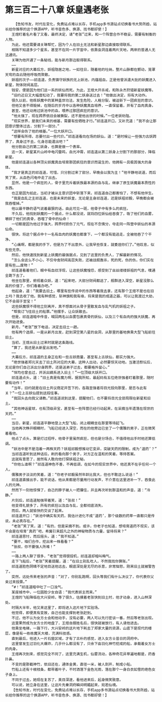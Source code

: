 # 第三百二十八章 妖皇遇老张
        【告知书友，时代在变化，免费站点难以长存，手机app多书源站点切换看书大势所趋，站长给你推荐的这个换源APP，听书音色多、换源、找书都好使！】
       王煊盯着名片看了又看，最终决定，请“老张”过来，和一个阵营合作不稳妥，需要有制衡的人物。
       为此，他还需要请关琳帮忙，因为个人在旧土无法和新星那边直接取得联系。
       相隔不知道多少个星系，甚至不在同一片宇宙中，依靠虫洞连着两片天地，两岸的普通人无法通讯。
       关琳为他开通了一条秘线，能与新月那边取得联系。
       ……
       新星对应的大幕后方，妖祖隐居之地，一如往日，随着他的吐纳，整片山脉都在颤动，笼罩天穹的血云随他呼吸而聚散。
       妖祖的次子——祁连道，负责镇守妖族的无上妖池，内蕴祖血，正是他曾派遣大批的妖魔进入新星，附体财阀高层。
       钱安，便是因为他们这一系的妖仙而死。为此，王煊大开杀戒，和陈永杰狩猎新星妖魔等。
       “旧约近日又大幅度松动了，我要将我的第二妖身送过去！”他做出决定，将有大动作。
       很久以前，他练妖魔中的某种盖世功法，发生危险，人格分裂，被迫斩下一团疯狂的意识。
       但他又舍不得毁掉，在随后的岁月中以各种妖魔真血培养，一直保留着，并有了血肉真身。
       甚至，他还动用过妖池中的血，喂养过那团疯狂的意识。
       “他太强了，现在跨界依旧会被撕裂，还不是他出世的时候。”一位老妖劝阻。
       “现实世界，是我们未来的根基，需要有些牺牲才行。”祁连道开口，又补充道：“我不会让那团意识整体过去，分割下一部分。”
       “这样会伤了他的根基。”一位大妖开口。
       “想要有所得，总要付出一些代价。”祁连道看向在场的妖仙，道：“是时候让一些强力古妖跨界了，真身过不去，化身总能遣出吧？”
       他分割自己的第二妖身，也算是做一个表率。
       这一天，新星某片山岭中电闪雷鸣，血光冲霄，祁连道从第二妖身上分割下的那部分，降临新星。
       他是祁连道以各种顶尖妖魔真血培育那团疯狂的意识而诞生的，他拥有一具极其强大的身体。
       “我才是真正的祁连道，可惜，只分割过来了部分，早晚会以我为主！”他平静地说道，而后笑了笑，从血色闪电中走了出去。
       显然，他是一个疯狂的人，骨子里充斥着妖族最本源的血与乱，继承了原生妖魔最本质性的东西。
       也正是因为如此，当初才被从主意识团中斩落下来，祁连道自己都害怕了，不想有他伴生。
       “我是血乱之主祁连道，也是未来的妖皇，无论是主身祁连道，还是妖祖祁毅，早晚都会被我吞噬掉。”
       他以最平静的语气说着最狠的话，由此可见一斑，他骨子中有多么的疯狂。
       不久后，他找到妖魔的一个据点，什么都没说，就将四位妖仙给吞食了，吸了他们的血雾，嚼碎了他们的真骨，吞噬了骨中的仙命！
       一切都是因为他过于强大，跨界时损伤了元气，现在不念情分，夺走同一阵营中妖仙的本源仙命。
       很快，将这个据点中十一名有血肉的妖魔也都拿下，一个都没有能逃走，全被他吞了个干净。
       “心痛啊，都是我的手下，但是为了不出意外，让我早些恢复，就委屈你们了。”他叹息，似有些无奈。
       然后，他快速找到新星上妖魔的最强据点，见到了这里的负责人，了解最新的情况。
       “怎么会这么不小心，不仅夺舍财阀高层失败，还被战舰轰杀，死的死，伤的伤，你们实在是有些……废物！”
       祁连道看着他们，眼中有血纹浮现，让这些妖魔惶恐，感受到了丝丝缕缕妖祖的气息，噗通全跪下去了。
       他坐在那里，俯视着众妖，道：“起来吧，大部分财阀都逃了，舰群进入深空，新星没那么高的价值了，你们看着办吧。”
       他起身，道：“我要去旧土，哪里有些传说中的东西等着我去拿，还有那个王煊不是也在旧土吗？我去收了他。我有种感觉，斩神旗和我有缘，将来是我的成道之器，可以让我渡过大劫，它不会弱于至宝！”
       这些妖魔恨不得他立刻离开，真不想面对从骨子里散发血与乱气机的妖祖之子。
       “帮我订飞往旧土的船票。”他摆手，让众妖散去。
       但是，祁连道暗中传音，喊回两名以血雾包裹真骨的妖仙，以及三个有血肉的强大妖魔，再次开始进食。
       新月，“老张”放下电话，决定去旧土一趟。
       他有两个选择，一是从新月出发，赶到深空第八星的虫洞，从那里的基地换乘大型飞船前往旧土。
       当初，王煊从旧土过来时就是这条路线。
       “算了，我还是从新星出发吧。”
       ……
       大幕后方，祁连道的主身正在和一些古妖商量，甚至有上古妖仙，都实力强大。
       “绝世强者郑元天去了旧土所对应的大幕，这种人出动，必然要惊天动地。当激活祭坛后，无论是你们自己派出分身跨界，还是送弟子过去，都要格外留心。”
       “恒均也曾去过，并派出嫡系进入旧土！”一位顶级大妖开口。
       祁连道点头，道：“旧土真是有魔力啊，据我所知，最起码有五位绝世强者盯着那里，随时要有动作！”
       “当年，旧约就是在旧土共议商定并签下的，各路至强者将目光投向那里，是否与此有关？”一位上古妖仙提到这段往事。
       “我回头去向我父请教。”祁连道说到这里，提醒他们，也不要将目光全部局限在新星和旧土。
       “其他神话星球，也有顶级异宝，甚至有一些阵营已经行动起来，在采摘当年遗落在现世的天药。”
       ……
       当日，新星，祁连道平静地登上大型飞船，闭上眼睛坐在那里等待起飞。
       当他再次睁开眼睛时，飞船已经进入深空，而在的他旁边已坐了一个儒雅的男子，正在微笑着看他。
       他点了点头，算是打过招呼，他骨子里虽然疯狂，但也是分场合，不值得他出手时他还算低调。
       “妖池中是不是泡着一两株天药？妖祖祁毅想推动它变异，突破天药的限制，成为‘道药’？”
       当祁连道听到这种话后，刷的看向那个男子，对方正在温和的笑着，等待答案。
       这就有意思了，居然有人敢向他打探妖祖之秘。
       “你他么谁啊？”祁连道神色不善，不再低调，在如今的现实世界中，他还真不在乎任何一个人。
       儒雅男子淡淡的笑着，道：“你老子祁毅虽然年龄比我大，但也不敢这么说话！”
       祁连道直接出手，能不说话，他从来都是尽量用行动发声，不介意在这里进补一下，吞食此人的元神。
       然而下一刻他惊悚了，自己的脖子被人一把攥住，并且再次听到那温和的声音，道：“冷静。”
       片刻后，祁连道勉强带着笑，道：“张叔！”
       他变得礼貌多了，所有的疯狂以及血与乱，全都彻底消失。
       而后，两人就愉快的交谈了起来。
       祁连道开口：“妖池中确实有天药，我估计进化不成‘道药’，那个级数的药草一直都只是传说，未必真存在。”
       “老张”笑了笑，道：“有的，但是采摘不到。或许，你老子也知道，想培育道药不现实，该不会是在培育‘真药’吧，希冀引来超凡之外的神秘物质与力量，留待将来？”
       祁连道思忖，而后摇头，道：“我不知道。”
       “要不，咱们合作，挖出来一株看看？”
       “张叔，你不要强人所难！”
       ……
       一路上两人聊了很多，“老张”觉得很投机，祁连道却暗叫晦气。
       走下飞船后，“老张”笑着提醒，道：“在旧土别乱吃人，不然我找你算账。”
       祁连道脸色阴晴不定地目送他远去，眼底深处是无尽的杀意，非常恼怒，刚来旧土就被警告了。
       突然，远处传来老张的声音：“对了，你别乱跑啊，回头等我们有什么决议了，你代表你父亲过来投票。”
       “#！”祁连道暗中吐了一口浊气。
       某座城市中，一位圆脸少女自语：“我代表妖主而来。”
       王煊的飞船降临在大兴安岭，等了很久，估摸着老张快到旧土时，他才动身，进入山林深处。
       时隔大半年，他又来这里了，即将进入这片地下实验场。
       他觉得，即便真有变故，自己也能支撑到老张赶到。
       不过，他不认为女方士会和他动手，没有必要，两人可以先行密谈一番，然后等老张出现。
       这里果然成为女方士的地盘了，王煊自报姓名后，很快就被放行，有人请他进去。
       他乘坐电梯，一路下行，大兴安岭的这片地下耗去了郑家大量的资源，山底下是现代的楼层，像是有一栋栋魔天大楼，充满科技感。
       直到最后，他进入一片石窟区域，才有了古朴的感觉，进入女方士昔日的洞府中。
       这里曾发生过羽化大爆炸，几乎什么都没有了，只余下由羽化神竹挖成的船，承载着女方士的肉身。
       王煊再次到来，感觉完全不同了，这里充满生机，仙雾流动，各种奇花异草遍地都是，药香扑鼻。
       不变的是那截神竹，依旧还在，通体金黄，直径一米，被人剖开，制成小船。
       竹船上还有十根枝条，都带着叶子，不时洒落下金色光雨，落在那个一身白衣如雪的绝色女子身上。
       不同于过去，她现在复苏了，美目深邃，看他进来后，起身微笑致意。
       可以说，她立身在这里，让这片先秦洞府瞬间明媚起来，宛若仙境。
       【告知书友，时代在变化，免费站点难以长存，手机app多书源站点切换看书大势所趋，站长给你推荐的这个换源APP，听书音色多、换源、找书都好使！】